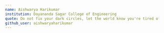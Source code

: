 ```yaml
---
name: Aishwarya Harikumar
institution: Dayananda Sagar College of Engineering
quote: Do not fix your dark circles, let the world know you're tired of its shit.
github_user: aishwaryaharikumar
---
```

